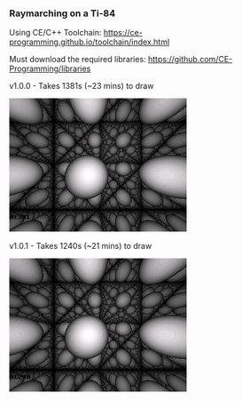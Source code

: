 ### Raymarching on a Ti-84

Using CE/C++ Toolchain:
https://ce-programming.github.io/toolchain/index.html

Must download the required libraries:
https://github.com/CE-Programming/libraries

v1.0.0 - Takes 1381s (~23 mins) to draw

![Screenshot](/bin/15.png)

v1.0.1 - Takes 1240s (~21 mins) to draw

![Screenshot](/bin/16.png)
